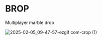 # BROP
Multiplayer marble drop

![2025-02-05_09-47-57-ezgif com-crop (1)](https://github.com/user-attachments/assets/6160de0e-e650-454c-880c-f19e47def4a7)
